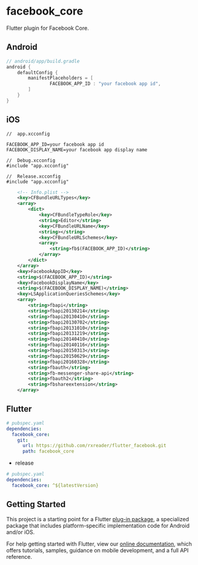 # facebook_core

Flutter plugin for Facebook Core.

## Android

```groovy
// android/app/build.gradle
android {
    defaultConfig {
        manifestPlaceholders = [
                FACEBOOK_APP_ID : "your facebook app id",
        ]
    }
}
```

## iOS

```
//  app.xcconfig

FACEBOOK_APP_ID=your facebook app id
FACEBOOK_DISPLAY_NAME=your facebook app display name
```

```
//  Debug.xcconfig
#include "app.xcconfig"
```

```
//  Release.xcconfig
#include "app.xcconfig"
```

```xml
	<!-- Info.plist -->
	<key>CFBundleURLTypes</key>
	<array>
		<dict>
			<key>CFBundleTypeRole</key>
			<string>Editor</string>
			<key>CFBundleURLName</key>
			<string></string>
			<key>CFBundleURLSchemes</key>
			<array>
				<string>fb$(FACEBOOK_APP_ID)</string>
			</array>
		</dict>
	</array>
	<key>FacebookAppID</key>
	<string>$(FACEBOOK_APP_ID)</string>
	<key>FacebookDisplayName</key>
	<string>$(FACEBOOK_DISPLAY_NAME)</string>
	<key>LSApplicationQueriesSchemes</key>
	<array>
		<string>fbapi</string>
		<string>fbapi20130214</string>
		<string>fbapi20130410</string>
		<string>fbapi20130702</string>
		<string>fbapi20131010</string>
		<string>fbapi20131219</string>
		<string>fbapi20140410</string>
		<string>fbapi20140116</string>
		<string>fbapi20150313</string>
		<string>fbapi20150629</string>
		<string>fbapi20160328</string>
		<string>fbauth</string>
		<string>fb-messenger-share-api</string>
		<string>fbauth2</string>
		<string>fbshareextension</string>
	</array>
```

## Flutter

```yaml
# pubspec.yaml
dependencies:
  facebook_core:
    git:
      url: https://github.com/rxreader/flutter_facebook.git
      path: facebook_core
```

* release

```yaml
# pubspec.yaml
dependencies:
  facebook_core: ^${latestVersion}
```

## Getting Started

This project is a starting point for a Flutter
[plug-in package](https://flutter.dev/developing-packages/),
a specialized package that includes platform-specific implementation code for
Android and/or iOS.

For help getting started with Flutter, view our
[online documentation](https://flutter.dev/docs), which offers tutorials,
samples, guidance on mobile development, and a full API reference.


